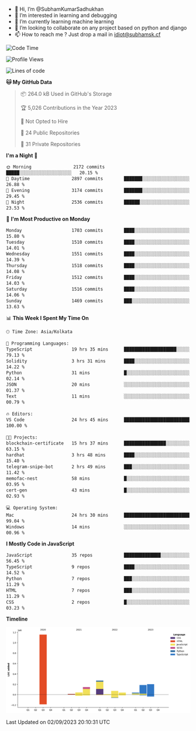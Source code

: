 - 👋 Hi, I’m @SubhamKumarSadhukhan
- 👀 I’m interested in learning and debugging
- 🌱 I’m currently learning machine learning
- 💞️ I’m looking to collaborate on any project based on python and django
- 📫 How to reach me ?
      Just drop a mail in idiot@subhamsk.cf

<!---
SubhamKumarSadhukhan/SubhamKumarSadhukhan is a ✨ special ✨ repository because its `README.md` (this file) appears on your GitHub profile.
You can click the Preview link to take a look at your changes.
--->


<!--START_SECTION:waka-->
![Code Time](http://img.shields.io/badge/Code%20Time-1%2C541%20hrs%2018%20mins-blue)

![Profile Views](http://img.shields.io/badge/Profile%20Views-14-blue)

![Lines of code](https://img.shields.io/badge/From%20Hello%20World%20I%27ve%20Written-2.2%20million%20lines%20of%20code-blue)

**🐱 My GitHub Data** 

> 📦 264.0 kB Used in GitHub's Storage 
 > 
> 🏆 5,026 Contributions in the Year 2023
 > 
> 🚫 Not Opted to Hire
 > 
> 📜 24 Public Repositories 
 > 
> 🔑 31 Private Repositories 
 > 
**I'm a Night 🦉** 

```text
🌞 Morning                2172 commits        █████░░░░░░░░░░░░░░░░░░░░   20.15 % 
🌆 Daytime                2897 commits        ███████░░░░░░░░░░░░░░░░░░   26.88 % 
🌃 Evening                3174 commits        ███████░░░░░░░░░░░░░░░░░░   29.45 % 
🌙 Night                  2536 commits        ██████░░░░░░░░░░░░░░░░░░░   23.53 % 
```
📅 **I'm Most Productive on Monday** 

```text
Monday                   1703 commits        ████░░░░░░░░░░░░░░░░░░░░░   15.80 % 
Tuesday                  1510 commits        ████░░░░░░░░░░░░░░░░░░░░░   14.01 % 
Wednesday                1551 commits        ████░░░░░░░░░░░░░░░░░░░░░   14.39 % 
Thursday                 1518 commits        ████░░░░░░░░░░░░░░░░░░░░░   14.08 % 
Friday                   1512 commits        ████░░░░░░░░░░░░░░░░░░░░░   14.03 % 
Saturday                 1516 commits        ████░░░░░░░░░░░░░░░░░░░░░   14.06 % 
Sunday                   1469 commits        ███░░░░░░░░░░░░░░░░░░░░░░   13.63 % 
```


📊 **This Week I Spent My Time On** 

```text
🕑︎ Time Zone: Asia/Kolkata

💬 Programming Languages: 
TypeScript               19 hrs 35 mins      ████████████████████░░░░░   79.13 % 
Solidity                 3 hrs 31 mins       ████░░░░░░░░░░░░░░░░░░░░░   14.22 % 
Python                   31 mins             █░░░░░░░░░░░░░░░░░░░░░░░░   02.14 % 
JSON                     20 mins             ░░░░░░░░░░░░░░░░░░░░░░░░░   01.37 % 
Text                     11 mins             ░░░░░░░░░░░░░░░░░░░░░░░░░   00.79 % 

🔥 Editors: 
VS Code                  24 hrs 45 mins      █████████████████████████   100.00 % 

🐱‍💻 Projects: 
blockchain-certificate   15 hrs 37 mins      ████████████████░░░░░░░░░   63.15 % 
hardhat                  3 hrs 48 mins       ████░░░░░░░░░░░░░░░░░░░░░   15.40 % 
telegram-snipe-bot       2 hrs 49 mins       ███░░░░░░░░░░░░░░░░░░░░░░   11.42 % 
memofac-nest             58 mins             █░░░░░░░░░░░░░░░░░░░░░░░░   03.95 % 
cert-gen                 43 mins             █░░░░░░░░░░░░░░░░░░░░░░░░   02.93 % 

💻 Operating System: 
Mac                      24 hrs 30 mins      █████████████████████████   99.04 % 
Windows                  14 mins             ░░░░░░░░░░░░░░░░░░░░░░░░░   00.96 % 
```

**I Mostly Code in JavaScript** 

```text
JavaScript               35 repos            ██████████████░░░░░░░░░░░   56.45 % 
TypeScript               9 repos             ████░░░░░░░░░░░░░░░░░░░░░   14.52 % 
Python                   7 repos             ███░░░░░░░░░░░░░░░░░░░░░░   11.29 % 
HTML                     7 repos             ███░░░░░░░░░░░░░░░░░░░░░░   11.29 % 
CSS                      2 repos             █░░░░░░░░░░░░░░░░░░░░░░░░   03.23 % 
```



**Timeline**

![Lines of Code chart](https://raw.githubusercontent.com/SubhamKumarSadhukhan/SubhamKumarSadhukhan/main/assets/bar_graph.png)


 Last Updated on 02/09/2023 20:10:31 UTC
<!--END_SECTION:waka-->
